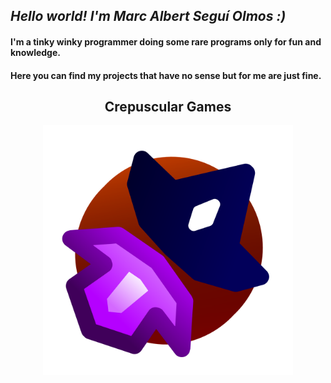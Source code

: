 ## _Hello world! I'm Marc Albert Seguí Olmos :)_
#### I'm a tinky winky programmer doing some rare programs only for fun and knowledge.
#### Here you can find my projects that have no sense but for me are just fine.
<center><h2>Crepuscular Games</h2></center>
<center><img src="Crepuscular_Games_Logo.png" alt="drawing" width="400" /></center>
